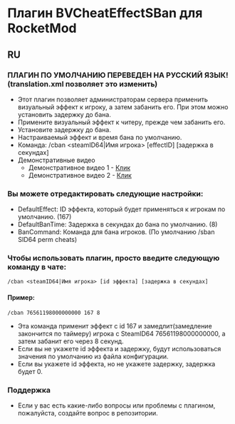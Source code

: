 # Плагин BVCheatEffectSBan для RocketMod
## RU
### ПЛАГИН ПО УМОЛЧАНИЮ ПЕРЕВЕДЕН НА РУССКИЙ ЯЗЫК! (translation.xml позволяет это изменить)
- Этот плагин позволяет администраторам сервера применить визуальный эффект к игроку, а затем забанить его. При этом можно установить задержку до бана.
- Примените визуальный эффект к читеру, прежде чем забанить его.
- Установите задержку до бана.
- Настраиваемый эффект и время бана по умолчанию.
- Команда: /cban <steamID64|Имя игрока> [effectID] [задержка в секундах]
- Демонстративные видео
  - Демонстративное видео 1 - [Клик](https://youtu.be/uS48vQvmoeI)
  - Демонстративное видео 2 - [Клик](https://youtu.be/dAjaU8FocqQ)

### Вы можете отредактировать следующие настройки:
  - DefaultEffect: ID эффекта, который будет применяться к игрокам по умолчанию. (167)
  - DefaultBanTime: Задержка в секундах до бана по умолчанию. (8)
  - BanCommand: Команда для бана игроков. (По умолчанию /sban SID64 perm cheats)

### Чтобы использовать плагин, просто введите следующую команду в чате:

    /cban <steamID64|Имя игрока> [id эффекта] [задержка в секундах]
#### Пример:

    /cban 76561198000000000 167 8

- Эта команда применит эффект с id 167 и замедлит(замедление закончится по таймеру) игрока с SteamID64 76561198000000000, а затем забанит его через 8 секунд.
- Если вы не укажете id эффекта и задержку, будут использоваться значения по умолчанию из файла конфигурации.
- Если вы укажете id эффекта, но не укажете задержку, задержка будет 0.

 ### Поддержка
- Если у вас есть какие-либо вопросы или проблемы с плагином, пожалуйста, создайте вопрос в репозитории.
